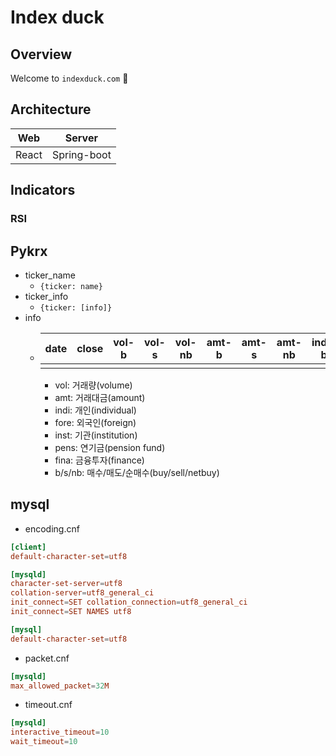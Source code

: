 # Index duck

## Overview
Welcome to `indexduck.com` 🎈

## Architecture
|Web|Server|
|:-:|:-:|
|React|Spring-boot|

## Indicators
### RSI

## Pykrx
- ticker_name
  - `{ticker: name}`
- ticker_info
  - `{ticker: [info]}`
- info
  - |date|close|vol-b|vol-s|vol-nb|amt-b|amt-s|amt-nb|indi-b|indi-s|indi-nb|fore-b|fore-s|fore-nb|inst-b|inst-s|inst-nb|pens-b|pens-s|pens-nb|fina-b|fina-s|fina-nb|
    |:-:|:-:|:-:|:-:|:-:|:-:|:-:|:-:|:-:|:-:|:-:|:-:|:-:|:-:|:-:|:-:|:-:|:-:|:-:|:-:|:-:|:-:|:-:|
    ||||||||||||||||||||||||
    - vol: 거래량(volume)
    - amt: 거래대금(amount)
    - indi: 개인(individual)
    - fore: 외국인(foreign)
    - inst: 기관(institution)
    - pens: 연기금(pension fund)
    - fina: 금융투자(finance)
    - b/s/nb: 매수/매도/순매수(buy/sell/netbuy)


## mysql
- encoding.cnf
```cnf
[client]
default-character-set=utf8

[mysqld]
character-set-server=utf8
collation-server=utf8_general_ci
init_connect=SET collation_connection=utf8_general_ci
init_connect=SET NAMES utf8

[mysql]
default-character-set=utf8
```

- packet.cnf
```cnf
[mysqld]
max_allowed_packet=32M
```

- timeout.cnf
```cnf
[mysqld]
interactive_timeout=10
wait_timeout=10
```

